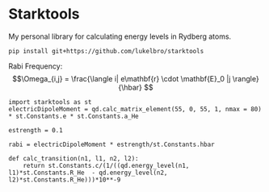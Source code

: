 # Starktools

My personal library for calculating energy levels in Rydberg atoms.

```
pip install git+https://github.com/lukelbro/starktools
```

Rabi Frequency:
$$\Omega_{i,j} = \frac{\langle i| e\mathbf{r} \cdot \mathbf{E}_0 |j \rangle}{\hbar} $$


```
import starktools as st
electricDipoleMoment = qd.calc_matrix_element(55, 0, 55, 1, nmax = 80) * st.Constants.e * st.Constants.a_He

estrength = 0.1

rabi = electricDipoleMoment * estrength/st.Constants.hbar

```

```
def calc_transition(n1, l1, n2, l2):
    return st.Constants.c/(1/((qd.energy_level(n1, l1)*st.Constants.R_He  - qd.energy_level(n2, l2)*st.Constants.R_He)))*10**-9
```